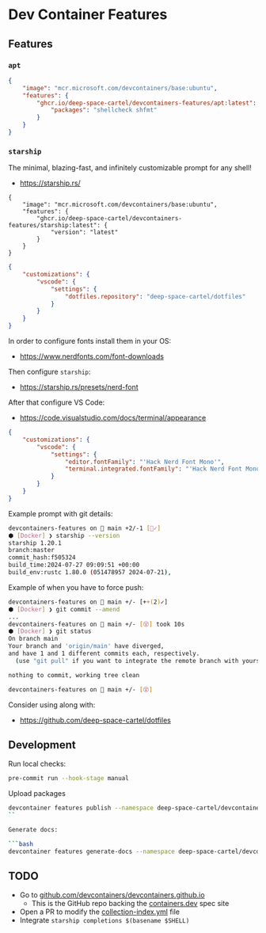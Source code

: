 # Dev Container Features

## Features

### `apt`

```json
{
    "image": "mcr.microsoft.com/devcontainers/base:ubuntu",
    "features": {
        "ghcr.io/deep-space-cartel/devcontainers-features/apt:latest": {
            "packages": "shellcheck shfmt"
        }
    }
}
```

### `starship`

The minimal, blazing-fast, and infinitely customizable prompt for any shell!

* <https://starship.rs/>

```jsonc
{
    "image": "mcr.microsoft.com/devcontainers/base:ubuntu",
    "features": {
        "ghcr.io/deep-space-cartel/devcontainers-features/starship:latest": {
            "version": "latest"
        }
    }
}
```

```json
{
    "customizations": {
        "vscode": {
            "settings": {
                "dotfiles.repository": "deep-space-cartel/dotfiles"
            }
        }
    }
}
```

In order to configure fonts install them in your OS:

* <https://www.nerdfonts.com/font-downloads>

Then configure `starship`:

* <https://starship.rs/presets/nerd-font>

After that configure VS Code:

* <https://code.visualstudio.com/docs/terminal/appearance>

```json
{
    "customizations": {
        "vscode": {
            "settings": {
                "editor.fontFamily": "'Hack Nerd Font Mono'",
                "terminal.integrated.fontFamily": "'Hack Nerd Font Mono'"
            }
        }
    }
}
```

Example prompt with git details:

```bash
devcontainers-features on  main +2/-1 [📝✓]
⬢ [Docker] ❯ starship --version
starship 1.20.1
branch:master
commit_hash:f505324
build_time:2024-07-27 09:09:51 +00:00
build_env:rustc 1.80.0 (051478957 2024-07-21),
```

Example of when you have to force push:

```bash
devcontainers-features on  main +/- [++(2)✓]
⬢ [Docker] ❯ git commit --amend
...
devcontainers-features on  main +/- [😵] took 10s
⬢ [Docker] ❯ git status
On branch main
Your branch and 'origin/main' have diverged,
and have 1 and 1 different commits each, respectively.
  (use "git pull" if you want to integrate the remote branch with yours)

nothing to commit, working tree clean

devcontainers-features on  main +/- [😵]
```

Consider using along with:

* <https://github.com/deep-space-cartel/dotfiles>

## Development

Run local checks:

```bash
pre-commit run --hook-stage manual
```

Upload packages

```bash
devcontainer features publish --namespace deep-space-cartel/devcontainers-features src/
``

Generate docs:

```bash
devcontainer features generate-docs --namespace deep-space-cartel/devcontainers-features --project-folder src/
```

## TODO

* Go to [github.com/devcontainers/devcontainers.github.io](https://github.com/devcontainers/devcontainers.github.io)
  * This is the GitHub repo backing the [containers.dev](https://containers.dev/) spec site
* Open a PR to modify the [collection-index.yml](https://github.com/devcontainers/devcontainers.github.io/blob/gh-pages/_data/collection-index.yml) file
* Integrate `starship completions $(basename $SHELL)`
